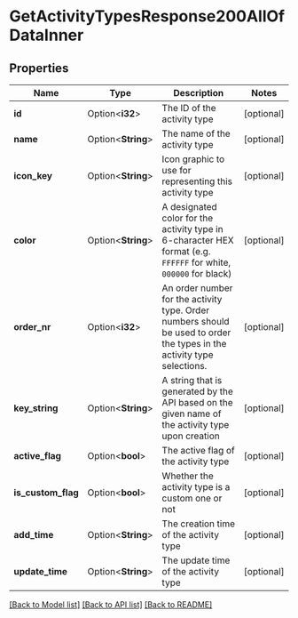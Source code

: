 # GetActivityTypesResponse200AllOfDataInner

## Properties

Name | Type | Description | Notes
------------ | ------------- | ------------- | -------------
**id** | Option<**i32**> | The ID of the activity type | [optional]
**name** | Option<**String**> | The name of the activity type | [optional]
**icon_key** | Option<**String**> | Icon graphic to use for representing this activity type | [optional]
**color** | Option<**String**> | A designated color for the activity type in 6-character HEX format (e.g. `FFFFFF` for white, `000000` for black) | [optional]
**order_nr** | Option<**i32**> | An order number for the activity type. Order numbers should be used to order the types in the activity type selections. | [optional]
**key_string** | Option<**String**> | A string that is generated by the API based on the given name of the activity type upon creation | [optional]
**active_flag** | Option<**bool**> | The active flag of the activity type | [optional]
**is_custom_flag** | Option<**bool**> | Whether the activity type is a custom one or not | [optional]
**add_time** | Option<**String**> | The creation time of the activity type | [optional]
**update_time** | Option<**String**> | The update time of the activity type | [optional]

[[Back to Model list]](../README.md#documentation-for-models) [[Back to API list]](../README.md#documentation-for-api-endpoints) [[Back to README]](../README.md)


